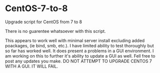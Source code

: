 # CentOS-7-to-8
Upgrade script for CentOS from 7 to 8

There is no guarentee whatsoever with this script.

This appears to work well with minimal server install excluding added poackages, (ie bind, smb, etc.). I have limited ability to test thoroughly but so far has worked well. It does present a problems in a GUI environment. I am working on this to further it's ability to update a GUI as well. Fell free to post any updates you make.
DO NOT ATTEMPT TO UPGRADE CENTOS 7 WITH A GUI. IT WILL FAIL.
